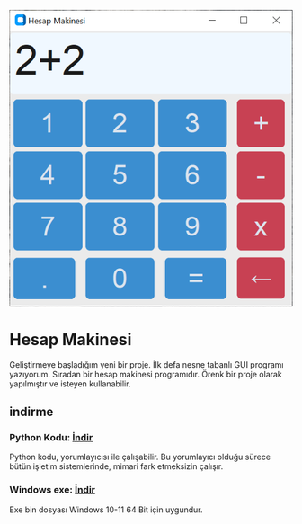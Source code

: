 <div align="center">
  
![image](window.png)

</div>

# Hesap Makinesi
Geliştirmeye başladığım yeni bir proje. İlk defa nesne tabanlı GUI programı yazıyorum. Sıradan bir hesap makinesi programıdır. Örenk bir proje olarak yapılmıştır ve isteyen kullanabilir.
## indirme
### Python Kodu: <a href="https://github.com/YigitC7/HesapMakinesiApp/releases/download/2025.03.11/main.py">İndir</a>
Python kodu, yorumlayıcısı ile çalışabilir. Bu yorumlayıcı olduğu sürece bütün işletim sistemlerinde, mimari fark etmeksizin çalışır.
### Windows exe: <a href="https://github.com/YigitC7/HesapMakinesiApp/releases/download/2025.03.11/Hesap.MakinesiApp.exe">İndir</a>
Exe bin dosyası Windows 10-11 64 Bit için uygundur.


